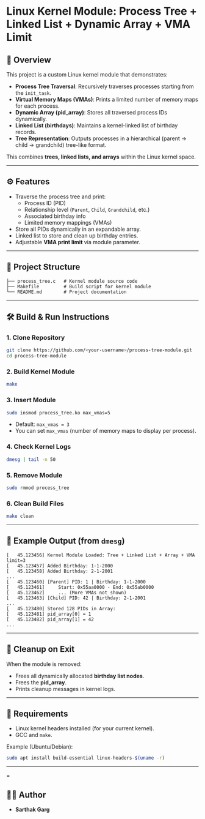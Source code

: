 # Linux Kernel Module: Process Tree + Linked List + Dynamic Array + VMA Limit

## 📌 Overview
This project is a custom Linux kernel module that demonstrates:
- **Process Tree Traversal**: Recursively traverses processes starting from the `init_task`.
- **Virtual Memory Maps (VMAs)**: Prints a limited number of memory maps for each process.
- **Dynamic Array (pid_array)**: Stores all traversed process IDs dynamically.
- **Linked List (birthdays)**: Maintains a kernel-linked list of birthday records.
- **Tree Representation**: Outputs processes in a hierarchical (parent → child → grandchild) tree-like format.

This combines **trees, linked lists, and arrays** within the Linux kernel space.

---

## ⚙️ Features
- Traverse the process tree and print:
  - Process ID (PID)
  - Relationship level (`Parent`, `Child`, `Grandchild`, etc.)
  - Associated birthday info
  - Limited memory mappings (VMAs)
- Store all PIDs dynamically in an expandable array.
- Linked list to store and clean up birthday entries.
- Adjustable **VMA print limit** via module parameter.

---

## 📂 Project Structure
```
├── process_tree.c   # Kernel module source code
├── Makefile         # Build script for kernel module
└── README.md        # Project documentation
```

---

## 🛠️ Build & Run Instructions

### 1. Clone Repository
```bash
git clone https://github.com/<your-username>/process-tree-module.git
cd process-tree-module
```

### 2. Build Kernel Module
```bash
make
```

### 3. Insert Module
```bash
sudo insmod process_tree.ko max_vmas=5
```
- Default: `max_vmas = 3`
- You can set `max_vmas` (number of memory maps to display per process).

### 4. Check Kernel Logs
```bash
dmesg | tail -n 50
```

### 5. Remove Module
```bash
sudo rmmod process_tree
```

### 6. Clean Build Files
```bash
make clean
```

---

## 📖 Example Output (from `dmesg`)
```
[   45.123456] Kernel Module Loaded: Tree + Linked List + Array + VMA limit=3
[   45.123457] Added Birthday: 1-1-2000
[   45.123458] Added Birthday: 2-1-2001
...
[   45.123460] [Parent] PID: 1 | Birthday: 1-1-2000
[   45.123461]     Start: 0x55aa0000 - End: 0x55ab0000
[   45.123462]     ... (More VMAs not shown)
[   45.123463] [Child] PID: 42 | Birthday: 2-1-2001
...
[   45.123480] Stored 128 PIDs in Array:
[   45.123481] pid_array[0] = 1
[   45.123482] pid_array[1] = 42
...
```

---

## 🧹 Cleanup on Exit
When the module is removed:
- Frees all dynamically allocated **birthday list nodes**.
- Frees the **pid_array**.
- Prints cleanup messages in kernel logs.

---

## 📝 Requirements
- Linux kernel headers installed (for your current kernel).
- GCC and `make`.

Example (Ubuntu/Debian):
```bash
sudo apt install build-essential linux-headers-$(uname -r)
```

---

=

## 👨‍💻 Author
- **Sarthak Garg**
